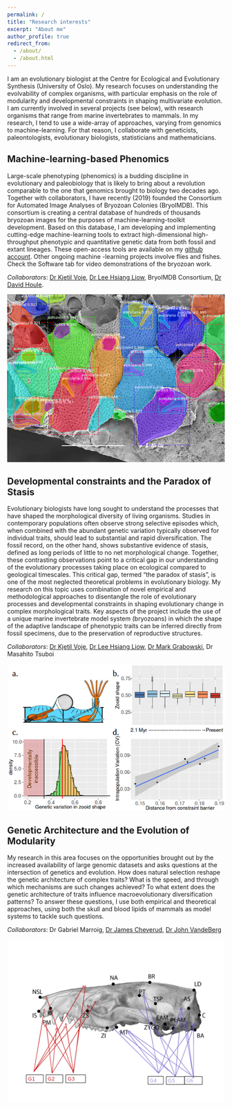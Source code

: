 ```yaml
---
permalink: /
title: "Research interests"
excerpt: "About me"
author_profile: true
redirect_from: 
  - /about/
  - /about.html
---
```


I am an evolutionary biologist at the Centre for Ecological and Evolutionary Synthesis (University of Oslo). My research focuses on understanding the evolvability of complex organisms, with particular emphasis on the role of modularity and developmental constraints in shaping multivariate evolution. I am currently involved in several projects (see below), with research organisms that range from marine invertebrates to mammals. In my research, I tend to use a wide-array of approaches, varying from genomics to machine-learning. For that reason, I collaborate with geneticists, paleontologists, evolutionary biologists, statisticians and mathematicians. 

Machine-learning-based Phenomics
------
Large-scale phenotyping (phenomics) is a budding discipline in evolutionary and paleobiology that is likely to bring about a revolution comparable to the one that genomics brought to biology two decades ago. Together with collaborators, I have recently (2019) founded the Consortium for Automated Image Analyses of Bryozoan Colonies (BryoIMDB).  This consortium is creating a central database of hundreds of thousands bryozoan images for the purposes of machine-learning-toolkit development.  Based on this database, I am developing and implementing cutting-edge machine-learning tools to extract high-dimensional high-throughput phenotypic and quantitative genetic data from both fossil and extant lineages. These open-access tools are available on my [github account](https://www.github.com/agporto/). Other ongoing machine -learning projects involve flies and fishes. Check the Software tab for video demonstrations of the bryozoan work.

_Collaborators_: [Dr Kjetil Voje](https://kjetillysnevoje.wordpress.com/), [Dr Lee Hsiang Liow](https://folk.uio.no/leehl/), BryoIMDB Consortium, [Dr David Houle](https://www.bio.fsu.edu/~dhoule/).

![](/images/segmented_colony.png)

Developmental constraints and the Paradox of Stasis
------
Evolutionary biologists have long sought to understand the processes that have shaped the morphological diversity of living organisms. Studies in contemporary populations often observe strong selective episodes which, when combined with the abundant genetic variation typically observed for individual traits, should lead to substantial and rapid diversification. The fossil record, on the other hand, shows substantive evidence of stasis, defined as long periods of little to no net morphological change. Together, these contrasting observations point to a critical gap in our understanding of the evolutionary processes taking place on ecological compared to geological timescales. This critical gap, termed “the paradox of stasis”, is one of the most neglected theoretical problems in  evolutionary biology. My research on this topic uses combination of novel empirical and methodological approaches to disentangle the role of evolutionary processes and developmental constraints in shaping evolutionary change in complex morphological traits. Key aspects of the project include the use of a unique marine invertebrate model system (bryozoans) in which the shape of the adaptive landscape of phenotypic traits can be inferred directly from fossil specimens, due to the preservation of reproductive structures.

_Collaborators_: [Dr Kjetil Voje](https://kjetillysnevoje.wordpress.com/), [Dr Lee Hsiang Liow](https://folk.uio.no/leehl/), [Dr Mark Grabowski](https://www.ljmu.ac.uk/about-us/staff-profiles/faculty-of-science/natural-sciences-and-psychology/mark-grabowski), Dr Masahito Tsuboi

![](/images/stasis.png)

Genetic Architecture and the Evolution of Modularity
------
My research in this area focuses on the opportunities brought out by the increased availability of large genomic datasets and asks questions at the intersection of genetics and evolution.  How does natural selection reshape the genetic architecture of complex traits? What is the speed, and through which mechanisms are such changes achieved? To what extent does the genetic architecture of traits influence macroevolutionary diversification patterns? To answer these questions, I use both empirical and theoretical approaches, using both the skull and blood lipids of mammals as model systems to tackle such questions.

_Collaborators_: Dr Gabriel Marroig, [Dr James Cheverud](https://www.luc.edu/biology/aboutus/facultyresearch/jamesmcheverud/cheverudlabpage/#d.en.246578), [Dr John VandeBerg](https://www.utrgv.edu/som/stdoi/our-people/faculty-listing/faculty-jvandeberg/index.htm)

![](/images/possum_qtl.png)

